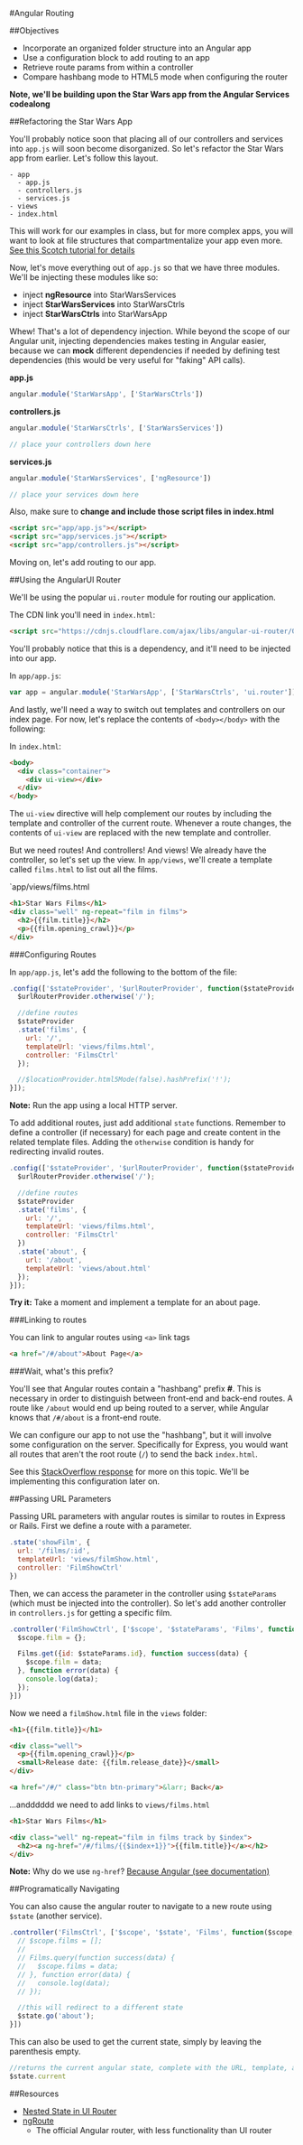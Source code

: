 #Angular Routing

##Objectives

* Incorporate an organized folder structure into an Angular app
* Use a configuration block to add routing to an app
* Retrieve route params from within a controller
* Compare hashbang mode to HTML5 mode when configuring the router

**Note, we'll be building upon the Star Wars app from the Angular Services codealong**

##Refactoring the Star Wars App

You'll probably notice soon that placing all of our controllers and services into `app.js` will soon become disorganized. So let's refactor the Star Wars app from earlier. Let's follow this layout.

```
- app
  - app.js
  - controllers.js
  - services.js
- views
- index.html
```

This will work for our examples in class, but for more complex apps, you will want to look at file structures that compartmentalize your app even more. [See this Scotch tutorial for details](https://scotch.io/tutorials/angularjs-best-practices-directory-structure)

Now, let's move everything out of `app.js` so that we have three modules. We'll be injecting these modules like so:

* inject **ngResource** into StarWarsServices
* inject **StarWarsServices** into StarWarsCtrls
* inject **StarWarsCtrls** into StarWarsApp

Whew! That's a lot of dependency injection. While beyond the scope of our Angular unit, injecting dependencies makes testing in Angular easier, because we can **mock** different dependencies if needed by defining test dependencies (this would be very useful for "faking" API calls).

**app.js**

```js
angular.module('StarWarsApp', ['StarWarsCtrls'])
```

**controllers.js**

```js
angular.module('StarWarsCtrls', ['StarWarsServices'])

// place your controllers down here
```

**services.js**

```js
angular.module('StarWarsServices', ['ngResource'])

// place your services down here
```

Also, make sure to **change and include those script files in index.html**

```html
<script src="app/app.js"></script>
<script src="app/services.js"></script>
<script src="app/controllers.js"></script>
```

Moving on, let's add routing to our app.

##Using the AngularUI Router

We'll be using the popular `ui.router` module for routing our application.

The CDN link you'll need in `index.html`:

```html
<script src="https://cdnjs.cloudflare.com/ajax/libs/angular-ui-router/0.2.18/angular-ui-router.js"></script>
```

You'll probably notice that this is a dependency, and it'll need to be injected into our app.

In `app/app.js`:

```js
var app = angular.module('StarWarsApp', ['StarWarsCtrls', 'ui.router']);
```

And lastly, we'll need a way to switch out templates and controllers on our index page. For now, let's replace the contents of `<body></body>` with the following:

In `index.html`:

```html
<body>
  <div class="container">
    <div ui-view></div>
  </div>
</body>
```

The `ui-view` directive will help complement our routes by including the template and controller of the current route. Whenever a route changes, the contents of `ui-view` are replaced with the new template and controller.

But we need routes! And controllers! And views! We already have the controller, so let's set up the view. In `app/views`, we'll create a template called `films.html` to list out all the films.

`app/views/films.html

```html
<h1>Star Wars Films</h1>
<div class="well" ng-repeat="film in films">
  <h2>{{film.title}}</h2>
  <p>{{film.opening_crawl}}</p>
</div>
```

###Configuring Routes

In `app/app.js`, let's add the following to the bottom of the file:

```js
.config(['$stateProvider', '$urlRouterProvider', function($stateProvider, $urlRouterProvider) {
  $urlRouterProvider.otherwise('/');

  //define routes
  $stateProvider
  .state('films', {
    url: '/',
    templateUrl: 'views/films.html',
    controller: 'FilmsCtrl'
  });

  //$locationProvider.html5Mode(false).hashPrefix('!');
}]);
```

**Note:** Run the app using a local HTTP server.

To add additional routes, just add additional `state` functions. Remember to define a controller (if necessary) for each page and create content in the related template files. Adding the `otherwise` condition is handy for redirecting invalid routes.

```js
.config(['$stateProvider', '$urlRouterProvider', function($stateProvider, $urlRouterProvider) {
  $urlRouterProvider.otherwise('/');

  //define routes
  $stateProvider
  .state('films', {
    url: '/',
    templateUrl: 'views/films.html',
    controller: 'FilmsCtrl'
  })
  .state('about', {
    url: '/about',
    templateUrl: 'views/about.html'
  });
}]);
```


**Try it:** Take a moment and implement a template for an about page.

###Linking to routes

You can link to angular routes using `<a>` link tags

```html
<a href="/#/about">About Page</a>
```

###Wait, what's this prefix?

You'll see that Angular routes contain a "hashbang" prefix **#**. This is necessary in order to distinguish between front-end and back-end routes. A route like `/about` would end up being routed to a server, while Angular knows that `/#/about` is a front-end route.

We can configure our app to not use the "hashbang", but it will involve some configuration on the server. Specifically for Express, you would want all routes that aren't the root route (`/`) to send the back `index.html`.

See this [StackOverflow response](http://stackoverflow.com/questions/31778324/angular-html5-mode-with-express) for more on this topic. We'll be implementing this configuration later on.

##Passing URL Parameters

Passing URL parameters with angular routes is similar to routes in Express or Rails. First we define a route with a parameter.

```js
.state('showFilm', {
  url: '/films/:id',
  templateUrl: 'views/filmShow.html',
  controller: 'FilmShowCtrl'
})
```

Then, we can access the parameter in the controller using `$stateParams` (which must be injected into the controller). So let's add another controller in `controllers.js` for getting a specific film.

```js
.controller('FilmShowCtrl', ['$scope', '$stateParams', 'Films', function($scope, $stateParams, Films) {
  $scope.film = {};

  Films.get({id: $stateParams.id}, function success(data) {
    $scope.film = data;
  }, function error(data) {
    console.log(data);
  });
}])
```

Now we need a `filmShow.html` file in the `views` folder:

```html
<h1>{{film.title}}</h1>

<div class="well">
  <p>{{film.opening_crawl}}</p>
  <small>Release date: {{film.release_date}}</small>
</div>

<a href="/#/" class="btn btn-primary">&larr; Back</a>
```

...andddddd we need to add links to `views/films.html`

```html
<h1>Star Wars Films</h1>

<div class="well" ng-repeat="film in films track by $index">
  <h2><a ng-href="/#/films/{{$index+1}}">{{film.title}}</a></h2>
</div>
```

**Note:** Why do we use `ng-href`? [Because Angular (see documentation)](https://docs.angularjs.org/api/ng/directive/ngHref)

##Programatically Navigating

You can also cause the angular router to navigate to a new route using `$state` (another service).

```js
.controller('FilmsCtrl', ['$scope', '$state', 'Films', function($scope, $state, Films) {
  // $scope.films = [];
  //
  // Films.query(function success(data) {
  //   $scope.films = data;
  // }, function error(data) {
  //   console.log(data);
  // });

  //this will redirect to a different state
  $state.go('about');
}])
```

This can also be used to get the current state, simply by leaving the parenthesis empty.

```js
//returns the current angular state, complete with the URL, template, and controller
$state.current
```

##Resources

* [Nested State in UI Router](https://github.com/angular-ui/ui-router/wiki/Nested-States-&-Nested-Views)
* [ngRoute](https://docs.angularjs.org/api/ngRoute)
  * The official Angular router, with less functionality than UI router

